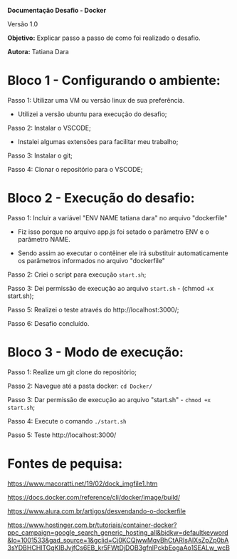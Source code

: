 
  

**Documentação Desafio - Docker**

  

Versão 1.0

  

**Objetivo:** Explicar passo a passo de como foi realizado o desafio.

  

**Autora:** Tatiana Dara

  

# Bloco 1 - Configurando o ambiente:

  

Passo 1: Utilizar uma VM ou versão linux de sua preferência.

  

 - Utilizei a versão ubuntu para execução do desafio;

  

Passo 2: Instalar o VSCODE; 

 - Instalei algumas extensões para facilitar meu trabalho;

  

Passo 3: Instalar o git;

  

Passo 4: Clonar o repositório para o VSCODE;

  

# Bloco 2 - Execução do desafio:

  

Passo 1: Incluir a variável "ENV NAME tatiana dara" no arquivo "dockerfile"

  

- Fiz isso porque no arquivo app.js foi setado o parâmetro ENV e o parâmetro NAME.

  

- Sendo assim ao executar o contêiner ele irá substituir automaticamente os parâmetros informados no arquivo "dockerfile"

  

Passo 2: Criei o script para execução `start.sh`;

  

Passo 3: Dei permissão de execução ao arquivo `start.sh` - (chmod +x start.sh);

  

Passo 5: Realizei o teste através do http://localhost:3000/;

  

Passo 6: Desafio concluído.

  

# Bloco 3 - Modo de execução:

  

Passo 1: Realize um git clone do repositório;

  

Passo 2: Navegue até a pasta docker: `cd Docker/`

Passo 3: Dar permissão de execução ao arquivo "start.sh" - `chmod +x start.sh`;

  

Passo 4: Execute o comando `./start.sh`

  

Passo 5: Teste http://localhost:3000/

# Fontes de pequisa:

  

https://www.macoratti.net/19/02/dock_imgfile1.htm

  

https://docs.docker.com/reference/cli/docker/image/build/

  

https://www.alura.com.br/artigos/desvendando-o-dockerfile

  

https://www.hostinger.com.br/tutoriais/container-docker?ppc_campaign=google_search_generic_hosting_all&bidkw=defaultkeyword&lo=1001533&gad_source=1&gclid=Cj0KCQjwwMqvBhCtARIsAIXsZpZp0bA3sYDBHCHlTGqKIBJvjfCs6EB_kr5FWtDjDOB3gfnlPckbEogaAo1SEALw_wcB
